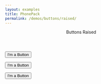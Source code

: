 ```yaml
---
layout: examples
title: PhonePack
permalink: /demos/buttons/raised/
---
```


<header class="header header--shadow">
      <div class="header__title">Buttons Raised</div>
</header>
    
<section class="content content--padding has-header">
        <p><button class="button button--small bg-blue text-white button--raised">I'm a Button</button></p>
        <p><button class="button bg-blue text-white button--raised">I'm a Button</button></p>
        <p><button class="button button--large bg-blue text-white button--raised">I'm a Button</button></p>
</section> 
  
